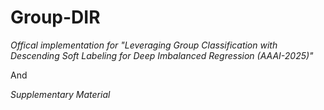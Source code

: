 # Group-DIR
*Offical implementation for "Leveraging Group Classification with Descending Soft Labeling for Deep Imbalanced Regression (AAAI-2025)"*

And

*Supplementary Material*

